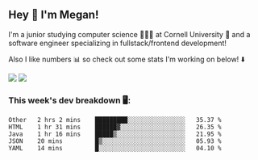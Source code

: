 ## Hey 👋 I'm Megan! 
I'm a junior studying computer science 👩🏻‍💻 at Cornell University 🐻 and a software engineer specializing in fullstack/frontend development!

Also I like numbers 📊 so check out some stats I'm working on below! ⬇️

<img src="https://github-readme-stats.meganyin13.vercel.app/api?username=meganyin13&show_icons=true&hide=stars&count_private=true" />

<img src="https://github-readme-stats.meganyin13.vercel.app/api/top-langs/?username=meganyin13&layout=compact&hide=Jupyter%20Notebook" />

### This week's dev breakdown 🖥:
<!--START_SECTION:waka-->
```text
Other   2 hrs 2 mins    █████████░░░░░░░░░░░░░░░░   35.37 % 
HTML    1 hr 31 mins    ██████▓░░░░░░░░░░░░░░░░░░   26.35 % 
Java    1 hr 16 mins    █████▒░░░░░░░░░░░░░░░░░░░   21.95 % 
JSON    20 mins         █▒░░░░░░░░░░░░░░░░░░░░░░░   05.93 % 
YAML    14 mins         █░░░░░░░░░░░░░░░░░░░░░░░░   04.10 % 
```
<!--END_SECTION:waka-->
